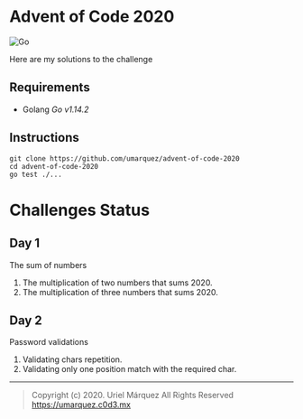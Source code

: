 # Advent of Code 2020

![Go](https://github.com/umarquez/advent-of-code-2020/workflows/Go/badge.svg)

Here are my solutions to the challenge

## Requirements

+ Golang _Go v1.14.2_

## Instructions

```
git clone https://github.com/umarquez/advent-of-code-2020
cd advent-of-code-2020
go test ./...
```

# Challenges Status

## Day 1

The sum of numbers

1. The multiplication of two numbers that sums 2020.
2. The multiplication of three numbers that sums 2020.

## Day 2

Password validations

1. Validating chars repetition.
2. Validating only one position match with the required char.

-----
> Copyright (c) 2020. Uriel Márquez All Rights Reserved
> https://umarquez.c0d3.mx
